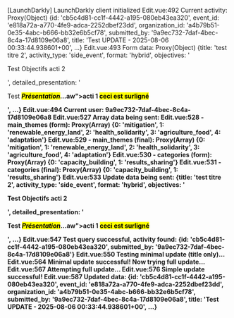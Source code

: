 [LaunchDarkly] LaunchDarkly client initialized
Edit.vue:492 Current activity: Proxy(Object) {id: 'cb5c4d81-cc1f-4442-a195-080eb43ea320', event_id: 'e818a72a-a770-4fe9-adca-2252dbef23dd', organization_id: 'a4b79b51-0e35-4abc-b666-bb32e6b5cf78', submitted_by: '9a9ec732-7daf-4bec-8c4a-17d8109e06a8', title: 'Test UPDATE - 2025-08-06 00:33:44.938601+00', …}
Edit.vue:493 Form data: Proxy(Object) {title: 'test titre 2', activity_type: 'side_event', format: 'hybrid', objectives: '<p>Test Objectifs acti 2</p>', detailed_presentation: '<p>Test <strong><em><mark>Présentation</mark></em>…aw">acti</a> 1 <mark>ceci est surligné</mark></p>', …}
Edit.vue:494 Current user: 9a9ec732-7daf-4bec-8c4a-17d8109e06a8
Edit.vue:527 Array data being sent:
Edit.vue:528 - main_themes (form): Proxy(Array) {0: 'mitigation', 1: 'renewable_energy_land', 2: 'health_solidarity', 3: 'agriculture_food', 4: 'adaptation'}
Edit.vue:529 - main_themes (final): Proxy(Array) {0: 'mitigation', 1: 'renewable_energy_land', 2: 'health_solidarity', 3: 'agriculture_food', 4: 'adaptation'}
Edit.vue:530 - categories (form): Proxy(Array) {0: 'capacity_building', 1: 'results_sharing'}
Edit.vue:531 - categories (final): Proxy(Array) {0: 'capacity_building', 1: 'results_sharing'}
Edit.vue:533 Update data being sent: {title: 'test titre 2', activity_type: 'side_event', format: 'hybrid', objectives: '<p>Test Objectifs acti 2</p>', detailed_presentation: '<p>Test <strong><em><mark>Présentation</mark></em>…aw">acti</a> 1 <mark>ceci est surligné</mark></p>', …}
Edit.vue:547 Test query successful, activity found: {id: 'cb5c4d81-cc1f-4442-a195-080eb43ea320', submitted_by: '9a9ec732-7daf-4bec-8c4a-17d8109e06a8'}
Edit.vue:550 Testing minimal update (title only)...
Edit.vue:564 Minimal update successful! Now trying full update...
Edit.vue:567 Attempting full update...
Edit.vue:576 Simple update successful!
Edit.vue:587 Updated data: {id: 'cb5c4d81-cc1f-4442-a195-080eb43ea320', event_id: 'e818a72a-a770-4fe9-adca-2252dbef23dd', organization_id: 'a4b79b51-0e35-4abc-b666-bb32e6b5cf78', submitted_by: '9a9ec732-7daf-4bec-8c4a-17d8109e06a8', title: 'Test UPDATE - 2025-08-06 00:33:44.938601+00', …}